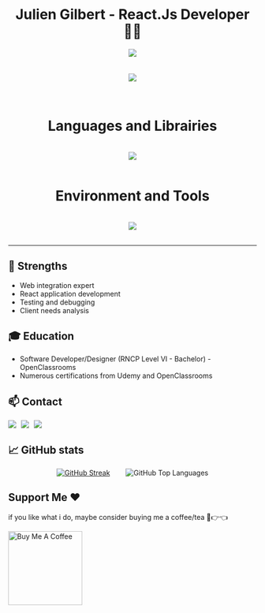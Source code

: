 <h1 align="center"> Julien Gilbert - React.Js Developer 👨‍💻</h1>

<div align="center">

  <img align="center" src="https://api.visitorbadge.io/api/visitors?path=https%3A%2F%2Fgithub.com%2FjuliengDev&countColor=%2336bcf7" />
  </br>
  </br>
  </br>
  <img src="https://readme-typing-svg.herokuapp.com/?font=Righteous&size=35&center=true&vCenter=true&width=500&height=70&duration=4000&lines=Hi+There!+👋;+Welcome+On+My+Github!;" />
</div>
</br>
</br>
<div align="center">
<h1 style="text-align:center">Languages and Librairies</h1>
</br>
<a href="https://skillicons.dev">
  <img src="https://skillicons.dev/icons?i=html,css,js,ts,react,redux,nodejs,mongodb,jest,sass,styledcomponents,tailwind,bootstrap,regex,bash,bun,jquery,md,materialui,npm,babel,webpack,yarn&perline=12" />
</a>   
</div>
<br>
<div align="center">
<h1 style="text-align:center">Environment and Tools</h1>
</br>
<a href="https://skillicons.dev">
  <img src="https://skillicons.dev/icons?i=apple,vscode,vite,figma,git,github,notion,postman,docker,netlify,sublime&perline=12" />
</a>
</div>
<br/>
<hr/>

## 🌟 Strengths

- Web integration expert
- React application development
- Testing and debugging
- Client needs analysis

## 🎓 Education

- Software Developer/Designer (RNCP Level VI - Bachelor) - OpenClassrooms
- Numerous certifications from Udemy and OpenClassrooms

## 📫 Contact

<div align="center" style="display: flex; align-items: center; gap: 10px; justiy-content:center">
  <a href="mailto:julien.gilbert.pro@gmail.com">
    <img src="https://img.shields.io/badge/-Gmail-EA4335?logo=gmail&logoColor=fff&style=for-the-badge&logoWidth=30" />
  </a>
  <a href="https://www.linkedin.com/in/julien-gilbert-reactjs/" target="_blank">
    <img src="https://img.shields.io/badge/-LinkedIn-0A66C2?logo=linkedIn&logoColor=fff&style=for-the-badge&logoWidth=30 target="_blank" />
  </a>
  <a href="https://www.frontendmentor.io/profile/juliengDev" target="_blank">
     <img src="https://img.shields.io/badge/-Frontend%20Mentor-3F54A3?logo=frontend-mentor&logoColor=fff&style=for-the-badge&logoWidth=30" target="_blank" /> 
  </a>
</div>

## 📈 GitHub stats



<div  style="display: flex; flex-direction: row; gap: 32px; justify-content:center; align-items:center">
  <div>
   <a href="https://git.io/streak-stats"><img src="https://streak-stats.demolab.com?user=juliengDev" alt="GitHub Streak" /></a>
  </div>
  <div>
    <img src="https://github-readme-stats.vercel.app/api/top-langs?username=juliengDev&show_icons=true&locale=en&layout=compact&theme=chartreuse-dark" alt="GitHub Top Languages" />
  </div>
</div>

## Support Me ❤️

if you like what i do, maybe consider buying me a coffee/tea 🥺👉👈

<a href="https://buymeacoffee.com/juliengdev" target="_blank"><img src="https://cdn.buymeacoffee.com/buttons/v2/default-red.png" alt="Buy Me A Coffee" width="150" ></a>
